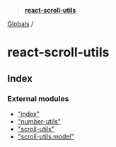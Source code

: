 > **[react-scroll-utils](README.md)**

[Globals](globals.md) /

# react-scroll-utils

## Index

### External modules

* ["index"](modules/_index_.md)
* ["number-utils"](modules/_number_utils_.md)
* ["scroll-utils"](modules/_scroll_utils_.md)
* ["scroll-utils.model"](modules/_scroll_utils_model_.md)